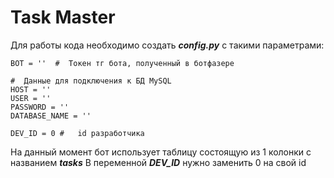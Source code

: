 # Task Master
Для работы кода необходимо создать ***config.py*** с такими параметрами:

```
BOT = ''  #  Токен тг бота, полученный в ботфазере

#  Данные для подключения к БД MySQL
HOST = ''
USER = ''
PASSWORD = ''
DATABASE_NAME = ''

DEV_ID = 0 #   id разработчика
```

На данный момент бот использует таблицу состоящую из 1 колонки с названием ***tasks***
В переменной ***DEV_ID*** нужно заменить 0 на свой id


